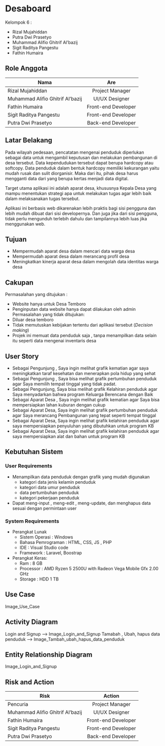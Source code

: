 # Desaboard
Kelompok 6 :
* Rizal Mujahiddan
* Putra Dwi Prasetyo
* Muhammad Alifio Ghitrif Al’bazij
* Sigit Raditya Pangestu
* Fathin Humaira



## Role Anggota
| Nama                                  | Are                 |
| ------------------------------------  |:-------------------:|
| Rizal Mujahiddan                      | Project Manager     |
| Muhammad Alifio Ghitrif Al’bazij      | UI/UX Designer      |
| Fathin Humaira                        | Front-end Developer |
| Sigit Raditya Pangestu                | Front-end Developer |
| Putra Dwi Prasetyo                    | Back-end Developer  |



## Latar Belakang
Pada wilayah pedesaan, pencatatan mengenai penduduk diperlukan sebagai data untuk mengambil keputusan dan melakukan pembangunan di desa tersebut. Data kependudukan tersebut dapat berupa hardcopy atau softcopy. Data penduduk dalam bentuk hardcopy memiliki kekurangan yaitu mudah rusak dan sulit diorganisir. Maka dari itu, pihak desa harus mengganti data dari yang berupa kertas menjadi data digital.

Target utama aplikasi ini adalah aparat desa, khususnya Kepala Desa yang mampu menentukan strategi apa untuk melakukan tugas agar lebih baik dalam melaksanakan tugas tersebut. 

  Aplikasi ini berbasis web dikarenakan lebih praktis bagi sisi pengguna dan lebih mudah dibuat dari sisi developernya. Dan juga jika dari sisi pengguna, tidak perlu mengunduh terlebih dahulu dan tampilannya lebih luas jika menggunakan web.




## Tujuan
* Mempermudah aparat desa dalam mencari data warga desa
* Mempermudah aparat desa dalam merancang profil desa
* Meningkatkan kinerja aparat desa dalam mengolah data identitas warga desa



## Cakupan
Permasalahan yang ditujukan :
  * Website hanya untuk Desa Temboro
  * Penginputan data website hanya dapat dilakukan oleh admin
Permasalahan yang tidak ditujukan:
  * Diluar desa temboro
  * Tidak memutuskan kebijakan tertentu dari aplikasi tersebut (_Decision making_)
  * Projek ini memuat data penduduk saja , tanpa menampilkan data selain itu seperti data mengenai inventaris desa

## User Story
* Sebagai Pengunjung , Saya ingin melihat grafik kematian agar saya meningkatkan taraf kesehatan dan menerapkan pola hidup yang sehat
* Sebagai Pengunjung , Saya bisa melihat grafik pertumbuhan penduduk agar Saya memilih tempat tinggal yang tidak padat.
* Sebagai Pengunjung, Saya bisa melihat grafik Kelahiran penduduk agar Saya menyadarkan bahwa program Keluarga Berencana dengan Baik
* Sebagai Aparat Desa , Saya ingin melihat grafik kematian agar Saya bisa mempersiapkan lahan kuburan dengan cukup
* Sebagai Aparat Desa, Saya ingin melihat grafik pertumbuhan penduduk agar Saya merancang Pembangunan yang tepat seperti tempat tinggal
* Sebagai Aparat Desa, Saya ingin melihat  grafik kelahiran penduduk agar saya mempersiapkan penyuluhan yang dibutuhkan untuk program KB
* Sebagai Aparat Desa, Saya ingin melihat  grafik kelahiran penduduk agar saya mempersiapkan alat dan bahan untuk program KB

## Kebutuhan Sistem

### User Requirements

* Menampilkan data penduduk dengan grafik yang mudah digunakan
  * kategori data jenis kelamin penduduk
  * kategori data umur penduduk 
  * data pertumbuhan penduduk
  * kategori pekerjaan penduduk
* Dapat meng-input , meng-edit , meng-update, dan menghapus data sesuai dengan permintaan user

### System Requirements
* Perangkat Lunak
  * Sistem Operasi : Windows
  * Bahasa Pemrograman : HTML, CSS, JS , PHP
  * IDE : Visual Studio code
  * Framework : Laravel, Boostrap
* Perangkat Keras:
  *  Ram : 8 GB
  *  Processor : AMD Ryzen 5 2500U with Radeon Vega Mobile Gfx 2.00 GHz
  *  Storage : HDD 1 TB



## Use Case
Image_Use_Case



## Activity Diagram
Login and Signup  --> Image_Login_and_Signup
Tamabah , Ubah, hapus data penduduk --> Image_Tambah_ubah_hapus_data_penduduk



## Entity Relationship Diagram
Image_Login_and_Signup



## Risk and Action


| Risk                                  | Action                 |
| ------------------------------------  |:-------------------:|
| Pencuria                      | Project Manager     |
| Muhammad Alifio Ghitrif Al’bazij      | UI/UX Designer      |
| Fathin Humaira                        | Front-end Developer |
| Sigit Raditya Pangestu                | Front-end Developer |
| Putra Dwi Prasetyo                    | Back-end Developer  |
